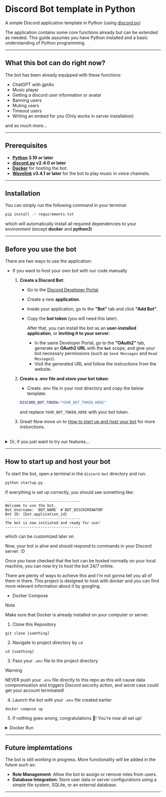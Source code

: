 <!-- PROJECT SHIELDS -->
<!--
*** Markdown "reference style" are in-used to all links for readability.
*** Reference links are enclosed in brackets [ ] instead of parentheses ( ).
*** See the bottom of this document for the declaration of the reference variables
*** for contributors-url, forks-url, etc. This is an optional, concise syntax you may use.
*** https://www.markdownguide.org/basic-syntax/#reference-style-links
-->



# Discord Bot template in Python

A simple Discord application template in Python (using [discord.py][discord.py_GitHub])

The application contains some core functions already but can be extended as needed. This guide assumes you have Python installed and a basic understanding of Python programming.

---

## What this bot can do right now?

The bot has been already equipped with these functions:
- ChatGPT with gpt4o
- Music player
- Getting a discord user information or avatar
- Banning users
- Muting users
- Timeout users
- Writing an embed for you (Only works in server installation)

and so much more...

---

## Prerequisites

- **[Python][Python] 3.10 or later**
-  **[discord.py][discord.py_GitHub] v2.4.0 or later**
-  **[Docker][Docker]** for hosting the bot.
-  **[Wavelink][Wavelink_GitHub] v3.4.1 or later** for the bot to play music in voice channels.

---

## Installation

You can simply run the following command in your terminal:
```bash
pip install -r requirements.txt
```
which will automatically install all required dependencies to your environment (except **docker** and **python3**)

---

## Before you use the bot

There are two ways to use the application:

- If you want to host your own bot with our code manually
   1. **Create a Discord Bot**:
      - Go to the [Discord Developer Portal](https://discord.com/developers/applications).
      - Create a new **application**.
      - Inside your application, go to the **"Bot"** tab and click **"Add Bot"**.
      - Copy the **bot token** (you will need this later).

         After that, you can install the bot as an **user-installed application**, or **inviting it to your server**:
        - In the same Developer Portal, go to the **"OAuth2"** tab, generate an **OAuth2 URL** with the **`bot`** scope, and give your bot necessary permissions (such as `Send Messages` and `Read Messages`).
        - Visit the generated URL and follow the instructions from the website.

   2. **Create a .env file and store your bot token**:
      - Create .env file in your root directory and copy the below template:
      
      ```bash
      DISCORD_BOT_TOKEN="YOUR_BOT_TOKEN_HERE"
      ```
      and replace `YOUR_BOT_TOKEN_HERE` with your bot token.

   3. Great! Now move on to <a href="#how-to-start-up-and-host-your-bot">How to start up and host your bot</a> for more insturctions.

</details>
<br>
<details>
<summary>Or, if you just want to try our features...</summary>
Head over to <a href="https://discord.com/oauth2/authorize?client_id=1158632119552196628">the link</a> and <b>invite the bot to your server</b>, or install it as an <b>user-installed application</b> as you like.
</details>

---

## How to start up and host your bot

To start the bot, open a terminal in the `discord-bot` directory and run:

```bash
python startup.py
```

If everything is set up correctly, you should see something like:

```
----------------------------------
Welcome to use the bot.
Bot Username: `BOT_NAME` #`BOT_DISCRIMINATOR`
Bot ID: {bot.application_id}
----------------------------------
The bot is now initiated and ready for use!
----------------------------------
```

which can be customized later on

Now, your bot is alive and should respond to commands in your Discord server. :D

Once you have checked that the bot can be hosted normally on your local machine, you can now try to host the bot 24/7 online.

There are plenty of ways to achieve this and I'm not gonna tell you all of them in there. This project is designed to host with docker and you can find more relevant information about it by googling.

- Docker Compose

> [!NOTE]
> Make sure that Docker is already installed on your computer or server.


1. Clone this Repository
```
git clone [somthing]
```

2. Navigate to project directory by `cd`
```
cd [somthing]
```

3. Pass your `.env` file to the project directory
> [!WARNING]
> NEVER push your `.env` file directly to this repo as this will cause data compromisation and triggers Discord security action, and worst case could get your account terminated!

4. Launch the bot with your `.env` file created earlier
```
docker compose up
```

5. If nothing goes wrong, congratulations :tada:! You're now all set up!

<details>
<summary>Docker Run</summary>
*Not Implemented yet*
</details>

---

## Future implemtations

The bot is still working in progress. More functionality will be added in the future such as:

- **Role Management**: Allow the bot to assign or remove roles from users.
- **Database Integration**: Store user data or server configurations using a simple file system, SQLite, or an external database.

---



<!--Links in use in this markdown for refrences-->

[discord.py_GitHub]: https://github.com/Rapptz/discord.py

[Discord-DeveloperPortal]: https://discord.com/developers/applications

[Python]: https://www.python.org/downloads/

[Docker]: https://www.docker.com/

[Wavelink_GitHub]: https://github.com/PythonistaGuild/Wavelink
